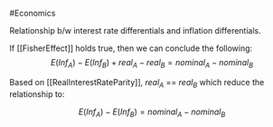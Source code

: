 #Economics 

Relationship b/w interest rate differentials and inflation differentials.

If [[FisherEffect]] holds true, then we can conclude the following:
$$
E(Inf_A) - E(Inf_B) + real_A - real_B = nominal_A - nominal_B
$$

Based on [[RealInterestRateParity]], $real_A$ == $real_B$
which reduce the relationship to: 

$$
E(Inf_A) - E(Inf_B)  = nominal_A - nominal_B
$$